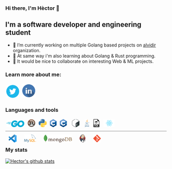 ### Hi there, I'm Hèctor 👋

## I'm a software developer and engineering student

- 🔭 I’m currently working on multiple Golang based projects on [alvidir](https://github.com/alvidir) organization.
- 🌱 At same way i'm also learning about Golang & Rust programming.
- 👯 It would be nice to collaborate on interesting Web & ML projects.


### Learn more about me:

[<img alt="Hèctor's Twitter" src="https://raw.githubusercontent.com/HectorMRC/HectorMRC/master/img/twitter.webp" height="40" style="padding: 2.5px"/>](https://twitter.com/ranyufo)
[<img alt="Hèctor's Linkedin" src="https://raw.githubusercontent.com/HectorMRC/HectorMRC/master/img/linkedin.png" height="44" style="padding: 2.5px"/>](https://linkedin.com/in/hectormrc/)

### Languages and tools


<div style="height: 25px; padding-bottom: 15px; border-bottom: 1px solid gray;">
    <img alt="Golang" src="https://raw.githubusercontent.com/HectorMRC/HectorMRC/master/img/golang.png" height="21" style="margin: 3px"/>
    <img alt="Rust" src="https://raw.githubusercontent.com/HectorMRC/HectorMRC/master/img/rust.png" height="25" style="margin: 3px"/>
    <img alt="Python" src="https://raw.githubusercontent.com/HectorMRC/HectorMRC/master/img/python.png" height="25" style="margin: 3px"/>
    <img alt="C" src="https://raw.githubusercontent.com/HectorMRC/HectorMRC/master/img/c.png" height="25" style="margin: 3px"/>
    <img alt="C++" src="https://raw.githubusercontent.com/HectorMRC/HectorMRC/master/img/cpp.png" height="25" style="margin: 3px"/>
    <img alt="Bash" src="https://raw.githubusercontent.com/HectorMRC/HectorMRC/master/img/bash.png" height="25" style="margin: 3px"/>
    <img alt="Java" src="https://raw.githubusercontent.com/HectorMRC/HectorMRC/master/img/java.png" height="25" style="margin: 3px"/>
    <img alt="SQL" src="https://raw.githubusercontent.com/HectorMRC/HectorMRC/master/img/sql.png" height="25" style="margin: 3px"/>
    <img alt="React" src="https://raw.githubusercontent.com/HectorMRC/HectorMRC/master/img/react.png" height="25" style="margin: 3px"/>
</div>
<div style="height: 25px;">
    <img alt="Visual Studio Code" src="https://raw.githubusercontent.com/HectorMRC/HectorMRC/master/img/vscode.png" height="25" style="margin: 10px"/>
    <img alt="MySql" src="https://raw.githubusercontent.com/HectorMRC/HectorMRC/master/img/mysql.png" height="25" style="margin: 10px"/>
    <img alt="MongoDB" src="https://raw.githubusercontent.com/HectorMRC/HectorMRC/master/img/mongodb.png" height="25" style="margin: 10px"/>
    <img alt="Jenkins" src="https://raw.githubusercontent.com/HectorMRC/HectorMRC/master/img/jenkins.png" height="25" style="margin: 10px"/>
    <img alt="Git" src="https://raw.githubusercontent.com/HectorMRC/HectorMRC/master/img/git.png" height="25" style="margin: 10px"/>
</div>

### My stats

[![Hector's github stats](https://github-readme-stats.vercel.app/api?username=HectorMRC&theme=dracula)](https://github.com/anuraghazra/github-readme-stats)